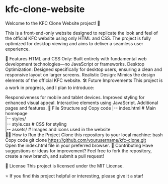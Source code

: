 # kfc-clone-website
Welcome to the KFC Clone Website project! 🎉

This is a front-end-only website designed to replicate the look and feel of the official KFC website using only HTML and CSS. The project is fully optimized for desktop viewing and aims to deliver a seamless user experience.

🚀 Features
HTML and CSS Only: Built entirely with fundamental web development technologies—no JavaScript or frameworks.
Desktop Optimization: Designed specifically for desktop users, ensuring a clean and responsive layout on larger screens.
Realistic Design: Mimics the design elements of the official KFC website.
🛠️ Future Improvements
This project is a work in progress, and I plan to introduce:

Responsiveness for mobile and tablet devices.
Improved styling for enhanced visual appeal.
Interactive elements using JavaScript.
Additional pages and features.
📂 File Structure
sql
Copy code
|-- index.html        # Main homepage  
|-- styles/  
    |-- style.css     # CSS for styling  
|-- assets/           # Images and icons used in the website  
👩‍💻 How to Run the Project
Clone this repository to your local machine:
bash
Copy code
git clone https://github.com/yourusername/kfc-clone.git  
Open the index.html file in your preferred browser.
🙌 Contributing
Have suggestions or ideas for improvement? Feel free to fork the repository, create a new branch, and submit a pull request!

📜 License
This project is licensed under the MIT License.

⭐ If you find this project helpful or interesting, please give it a star!
